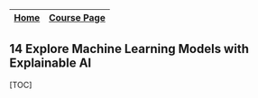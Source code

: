 
|[Home](../README.md)|[Course Page]()|
|---------------------|--------------|

## 14 Explore Machine Learning Models with Explainable AI

[TOC]
        